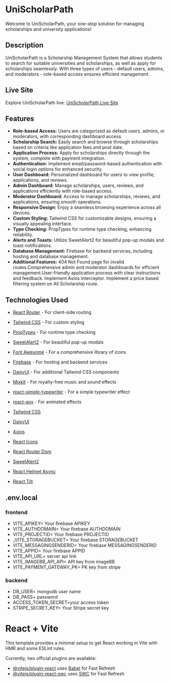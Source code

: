 # UniScholarPath

Welcome to UniScholarPath, your one-stop solution for managing scholarships and university applications!

## Description

UniScholarPath is a Scholarship Management System that allows students to search for suitable universities and scholarships, as well as apply for scholarships seamlessly. With three types of users - default users, admins, and moderators - role-based access ensures efficient management.

## Live Site

Explore UniScholarPath live: [UniScholarPath Live Site](https://unischolarpath.web.app/)

## Features

- **Role-based Access:** Users are categorized as default users, admins, or moderators, with corresponding dashboard access.
- **Scholarship Search:** Easily search and browse through scholarships based on criteria like application fees and post date.
- **Application Process:** Apply for scholarships directly through the system, complete with payment integration.
- **Authentication:** Implement email/password-based authentication with social login options for enhanced security.
- **User Dashboard:** Personalized dashboard for users to view profile, applications, and reviews.
- **Admin Dashboard:** Manage scholarships, users, reviews, and applications efficiently with role-based access.
- **Moderator Dashboard:** Access to manage scholarships, reviews, and applications, ensuring smooth operations.
- **Responsive Design:** Enjoy a seamless browsing experience across all devices.
- **Custom Styling:** Tailwind CSS for customizable designs, ensuring a visually appealing interface.
- **Type Checking:** PropTypes for runtime type checking, enhancing reliability.
- **Alerts and Toasts:** Utilize SweetAlert2 for beautiful pop-up modals and toast notifications.
- **Database Management:** Firebase for backend services, including hosting and database management.
- **Additional Features:**  404 Not Found page for invalid routes.Comprehensive admin and moderator dashboards for efficient management.User-friendly application process with clear instructions and feedback. Implement Axios interceptor. Implement a price based filtering system on All Scholarship route.
## Technologies Used

- [React Router](https://reactrouter.com/en/main/start/tutorial) - For client-side routing
- [Tailwind CSS](https://tailwindcss.com/) - For custom styling
- [PropTypes](https://www.npmjs.com/package/prop-types) - For runtime type checking
- [SweetAlert2](https://sweetalert2.github.io/#examples) - For beautiful pop-up modals
- [Font Awesome](https://fontawesome.com/) - For a comprehensive library of icons
- [Firebase](https://console.firebase.google.com/) - For hosting and backend services
- [DaisyUI](https://daisyui.com/) - For additional Tailwind CSS components
- [Mixkit](https://mixkit.co/) - For royalty-free music and sound effects
- [react-simple-typewriter](https://www.npmjs.com/package/react-simple-typewriter) - For a simple typewriter effect
- [react-aos](https://michalsnik.github.io/aos/) - For animated  effects

- [Tailwind CSS](https://tailwindcss.com/)
- [DaisyUI](https://daisyui.com/)
- [Axios](https://axios-http.com/docs/intro)
- [React Icons](https://react-icons.github.io/react-icons/search/#q=person)
- [React Router Dom](https://reactrouter.com/en/main)
- [SweetAlert2](https://sweetalert2.github.io/)
- [React Helmet Async](https://www.npmjs.com/package/react-helmet-async)
- [React Tilt](https://www.npmjs.com/package/react-tilt)


## .env.local
### frontend
- VITE_APIKEY=  Your firebase APIKEY
- VITE_AUTHDOMAIN= Your firebase AUTHDOMAIN
- VITE_PROJECTID= Your firebase PROJECTID
- _VITE_STORAGEBUCKET= Your firebase STORAGEBUCKET
- VITE_MESSAGINGSENDERID= Your firebase MESSAGINGSENDERID
- VITE_APPID= Your firebase APPID
- VITE_API_URL= server api link
- VITE_IMAGEBB_API_API= API key from imageBB
- VITE_PAYMENT_GATEWAY_PK= PK key from stripe
### backend
- DB_USER= mongodb user name
- DB_PASS= password
- ACCESS_TOKEN_SECRET=your access token 
- STRIPE_SECRET_KEY= Your Stripe secret key

# React + Vite

This template provides a minimal setup to get React working in Vite with HMR and some ESLint rules.

Currently, two official plugins are available:

- [@vitejs/plugin-react](https://github.com/vitejs/vite-plugin-react/blob/main/packages/plugin-react/README.md) uses [Babel](https://babeljs.io/) for Fast Refresh
- [@vitejs/plugin-react-swc](https://github.com/vitejs/vite-plugin-react-swc) uses [SWC](https://swc.rs/) for Fast Refresh
